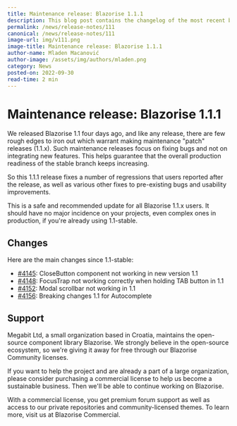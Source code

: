 ```yaml
---
title: Maintenance release: Blazorise 1.1.1
description: This blog post contains the changelog of the most recent bug fixes included in the Blazorise v1.1.1 release.
permalink: /news/release-notes/111
canonical: /news/release-notes/111
image-url: img/v111.png
image-title: Maintenance release: Blazorise 1.1.1
author-name: Mladen Macanović
author-image: /assets/img/authors/mladen.png
category: News
posted-on: 2022-09-30
read-time: 2 min
---
```


# Maintenance release: Blazorise 1.1.1

We released Blazorise 1.1 four days ago, and like any release, there are few rough edges to iron out which warrant making maintenance "patch" releases (1.1.x). Such maintenance releases focus on fixing bugs and not on integrating new features. This helps guarantee that the overall production readiness of the stable branch keeps increasing.

So this 1.1.1 release fixes a number of regressions that users reported after the release, as well as various other fixes to pre-existing bugs and usability improvements.

This is a safe and recommended update for all Blazorise 1.1.x users. It should have no major incidence on your projects, even complex ones in production, if you're already using 1.1-stable.

## Changes

Here are the main changes since 1.1-stable:

- [#4145](https://github.com/Megabit/Blazorise/issues/4145): CloseButton component not working in new version 1.1
- [#4148](https://github.com/Megabit/Blazorise/issues/4148): FocusTrap not working correctly when holding TAB button in 1.1
- [#4152](https://github.com/Megabit/Blazorise/issues/4152): Modal scrollbar not working in 1.1
- [#4156](https://github.com/Megabit/Blazorise/issues/4156): Breaking changes 1.1 for Autocomplete

## Support

Megabit Ltd, a small organization based in Croatia, maintains the open-source component library Blazorise. We strongly believe in the open-source ecosystem, so we're giving it away for free through our Blazorise Community licenses.

If you want to help the project and are already a part of a large organization, please consider purchasing a commercial license to help us become a sustainable business. Then we'll be able to continue working on Blazorise.

With a commercial license, you get premium forum support as well as access to our private repositories and community-licensed themes. To learn more, visit us at Blazorise Commercial.
